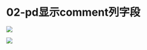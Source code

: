 # 02-pd显示comment列字段


![](assets/10003/04/02/02-1690944713631.png)

![](assets/10003/04/02/02-1690944680906.png)